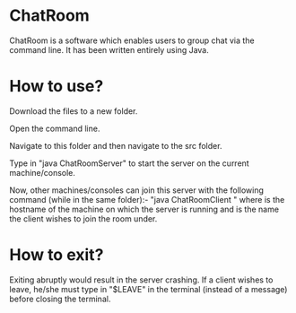 # ChatRoom
ChatRoom is a software which enables users to group chat via the command line. It has been written entirely using Java.

# How to use?
Download the files to a new folder.

Open the command line.

Navigate to this folder and then navigate to the src folder.

Type in "java ChatRoomServer" to start the server on the current machine/console.

Now, other machines/consoles can join this server with the following command (while in the same folder):-
"java ChatRoomClient <hostname> <name>"
where <hostname> is the hostname of the machine on which the server is running and <name> is the name the client wishes to join the room under.

# How to exit?
Exiting abruptly would result in the server crashing. If a client wishes to leave, he/she must type in "$LEAVE" in the terminal (instead of a message)
before closing the terminal.
